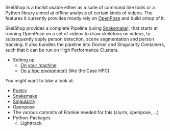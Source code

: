 SkelShop is a toolkit usable either as a suite of command line tools or a Python library aimed at offline analysis of certain kinds of videos. The features it currently provides mostly rely on [OpenPose](https://github.com/CMU-Perceptual-Computing-Lab/openpose) and build ontop of it. 

SkelShop provides a complete Pipeline (using [Snakemake](https://snakemake.readthedocs.io/en/stable/tutorial/tutorial.html)), that starts at running OpenPose on a set of videos to draw skeletons on videos, to subsequently apply person detection, scene segmentation and person tracking. It also bundles the pipeline into Docker and Singularity Containers, such that it can be run on High Performance Clusters.

* Setting up
    * [On your machine](setup_local.md)
    * [On a hpc environment](setup_hpc.md) (like the Case HPC)
    
You might want to take a look at:
* [Poetry](poetry.md)
* [Snakemake](snakemake.md)
* [Singularity](singularity.md)
* Openpose
* The various commits of Frankie needed for this (slurm, openpose, ...)
* Python-Packages
    * Lighttrack